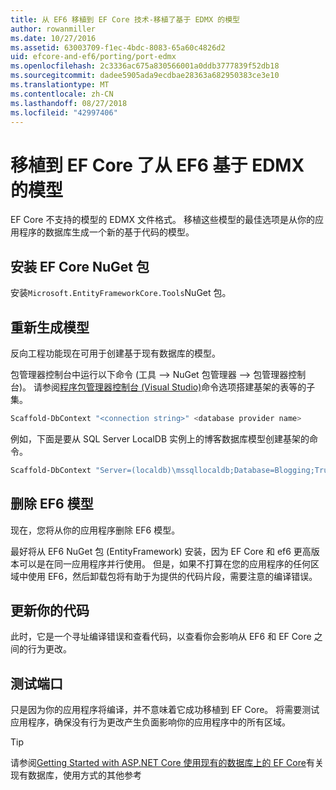 ```yaml
---
title: 从 EF6 移植到 EF Core 技术-移植了基于 EDMX 的模型
author: rowanmiller
ms.date: 10/27/2016
ms.assetid: 63003709-f1ec-4bdc-8083-65a60c4826d2
uid: efcore-and-ef6/porting/port-edmx
ms.openlocfilehash: 2c3336ac675a830566001a0ddb3777839f52db18
ms.sourcegitcommit: dadee5905ada9ecdbae28363a682950383ce3e10
ms.translationtype: MT
ms.contentlocale: zh-CN
ms.lasthandoff: 08/27/2018
ms.locfileid: "42997406"
---
```

# <a name="porting-an-ef6-edmx-based-model-to-ef-core"></a>移植到 EF Core 了从 EF6 基于 EDMX 的模型

EF Core 不支持的模型的 EDMX 文件格式。 移植这些模型的最佳选项是从你的应用程序的数据库生成一个新的基于代码的模型。

## <a name="install-ef-core-nuget-packages"></a>安装 EF Core NuGet 包

安装`Microsoft.EntityFrameworkCore.Tools`NuGet 包。

## <a name="regenerate-the-model"></a>重新生成模型

反向工程功能现在可用于创建基于现有数据库的模型。

包管理器控制台中运行以下命令 (工具 –> NuGet 包管理器 –> 包管理器控制台)。 请参阅[程序包管理器控制台 (Visual Studio)](../../core/miscellaneous/cli/powershell.md)命令选项搭建基架的表等的子集。

``` powershell
Scaffold-DbContext "<connection string>" <database provider name>
```

例如，下面是要从 SQL Server LocalDB 实例上的博客数据库模型创建基架的命令。

``` powershell
Scaffold-DbContext "Server=(localdb)\mssqllocaldb;Database=Blogging;Trusted_Connection=True;" Microsoft.EntityFrameworkCore.SqlServer
```

## <a name="remove-ef6-model"></a>删除 EF6 模型

现在，您将从你的应用程序删除 EF6 模型。

最好将从 EF6 NuGet 包 (EntityFramework) 安装，因为 EF Core 和 ef6 更高版本可以是在同一应用程序并行使用。 但是，如果不打算在您的应用程序的任何区域中使用 EF6，然后卸载包将有助于为提供的代码片段，需要注意的编译错误。

## <a name="update-your-code"></a>更新你的代码

此时，它是一个寻址编译错误和查看代码，以查看你会影响从 EF6 和 EF Core 之间的行为更改。

## <a name="test-the-port"></a>测试端口

只是因为你的应用程序将编译，并不意味着它成功移植到 EF Core。 将需要测试应用程序，确保没有行为更改产生负面影响你的应用程序中的所有区域。

> [!TIP]
> 请参阅[Getting Started with ASP.NET Core 使用现有的数据库上的 EF Core](xref:core/get-started/aspnetcore/existing-db)有关现有数据库，使用方式的其他参考 

